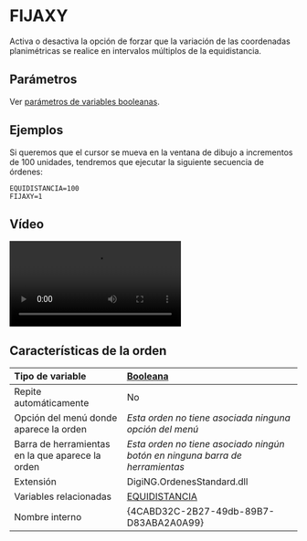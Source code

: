 # FIJAXY

Activa o desactiva la opción de forzar que la variación de las coordenadas planimétricas se realice en intervalos múltiplos de la equidistancia.

## Parámetros

Ver [parámetros de variables booleanas](../../../ordenes/variables/variables-booleanas.md).

## Ejemplos

Si queremos que el cursor se mueva en la ventana de dibujo a incrementos de 100 unidades, tendremos que ejecutar la siguiente secuencia de órdenes:

```text
EQUIDISTANCIA=100
FIJAXY=1
```

## Vídeo

![](https://digi21.blob.core.windows.net/videos-ayuda/FIJAXY.mp4)

## Características de la orden

| Tipo de variable | [Booleana](../../../ordenes/variables/variables-booleanas.md) |
| :--- | :--- |
| Repite automáticamente | No |
| Opción del menú donde aparece la orden | _Esta orden no tiene asociada ninguna opción del menú_ |
| Barra de herramientas en la que aparece la orden | _Esta orden no tiene asociado ningún botón en ninguna barra de herramientas_ |
| Extensión | DigiNG.OrdenesStandard.dll |
| Variables relacionadas | [EQUIDISTANCIA](../e/equidistancia.md) |
| Nombre interno | {4CABD32C-2B27-49db-89B7-D83ABA2A0A99} |

